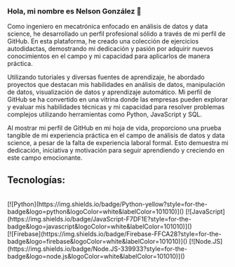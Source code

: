 ### Hola, mi nombre es Nelson González 👋

Como ingeniero en mecatrónica enfocado en análisis de datos y data science, he desarrollado un perfil profesional sólido a través de mi perfil de GitHub. En esta plataforma, he creado una colección de ejercicios autodidactas, demostrando mi dedicación y pasión por adquirir nuevos conocimientos en el campo y mi capacidad para aplicarlos de manera práctica.

Utilizando tutoriales y diversas fuentes de aprendizaje, he abordado proyectos que destacan mis habilidades en análisis de datos, manipulación de datos, visualización de datos y aprendizaje automático. Mi perfil de GitHub se ha convertido en una vitrina donde las empresas pueden explorar y evaluar mis habilidades técnicas y mi capacidad para resolver problemas complejos utilizando herramientas como Python, JavaScript y SQL.

Al mostrar mi perfil de GitHub en mi hoja de vida, proporciono una prueba tangible de mi experiencia práctica en el campo de análisis de datos y data science, a pesar de la falta de experiencia laboral formal. Esto demuestra mi dedicación, iniciativa y motivación para seguir aprendiendo y creciendo en este campo emocionante.

## Tecnologías:

</br>
[![Python](https://img.shields.io/badge/Python-yellow?style=for-the-badge&logo=python&logoColor=white&labelColor=101010)]()
[![JavaScript](https://img.shields.io/badge/JavaScript-F7DF1E?style=for-the-badge&logo=javascript&logoColor=white&labelColor=101010)]()
</br>
[![Firebase](https://img.shields.io/badge/Firebase-FFCA28?style=for-the-badge&logo=firebase&logoColor=white&labelColor=101010)]()
[![Node.JS](https://img.shields.io/badge/Node.JS-339933?style=for-the-badge&logo=node.js&logoColor=white&labelColor=101010)]()
</br>
<!--
**gonzo120/gonzo120** is a ✨ _special_ ✨ repository because its `README.md` (this file) appears on your GitHub profile.

Here are some ideas to get you started:

- 🔭 I’m currently working on ...
- 🌱 I’m currently learning ...
- 👯 I’m looking to collaborate on ...
- 🤔 I’m looking for help with ...
- 💬 Ask me about ...
- 📫 How to reach me: ...
- 😄 Pronouns: ...
- ⚡ Fun fact: ...
-->
